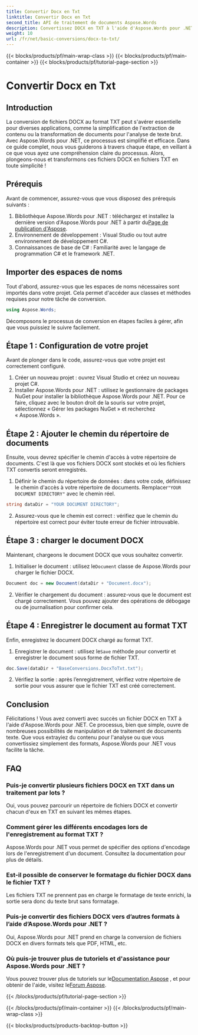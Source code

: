 ```yaml
---
title: Convertir Docx en Txt
linktitle: Convertir Docx en Txt
second_title: API de traitement de documents Aspose.Words
description: Convertissez DOCX en TXT à l'aide d'Aspose.Words pour .NET grâce à notre guide étape par étape. Apprenez à transformer des documents efficacement et sans effort.
weight: 10
url: /fr/net/basic-conversions/docx-to-txt/
---
```


{{< blocks/products/pf/main-wrap-class >}}
{{< blocks/products/pf/main-container >}}
{{< blocks/products/pf/tutorial-page-section >}}

# Convertir Docx en Txt

## Introduction

La conversion de fichiers DOCX au format TXT peut s'avérer essentielle pour diverses applications, comme la simplification de l'extraction de contenu ou la transformation de documents pour l'analyse de texte brut. Avec Aspose.Words pour .NET, ce processus est simplifié et efficace. Dans ce guide complet, nous vous guiderons à travers chaque étape, en veillant à ce que vous ayez une compréhension claire du processus. Alors, plongeons-nous et transformons ces fichiers DOCX en fichiers TXT en toute simplicité !

## Prérequis

Avant de commencer, assurez-vous que vous disposez des prérequis suivants :

1.  Bibliothèque Aspose.Words pour .NET : téléchargez et installez la dernière version d'Aspose.Words pour .NET à partir du[Page de publication d'Aspose](https://releases.aspose.com/words/net/).
2. Environnement de développement : Visual Studio ou tout autre environnement de développement C#.
3. Connaissances de base de C# : Familiarité avec le langage de programmation C# et le framework .NET.

## Importer des espaces de noms

Tout d'abord, assurez-vous que les espaces de noms nécessaires sont importés dans votre projet. Cela permet d'accéder aux classes et méthodes requises pour notre tâche de conversion.

```csharp
using Aspose.Words;
```

Décomposons le processus de conversion en étapes faciles à gérer, afin que vous puissiez le suivre facilement.

## Étape 1 : Configuration de votre projet

Avant de plonger dans le code, assurez-vous que votre projet est correctement configuré.

1. Créer un nouveau projet : ouvrez Visual Studio et créez un nouveau projet C#.
2. Installer Aspose.Words pour .NET : utilisez le gestionnaire de packages NuGet pour installer la bibliothèque Aspose.Words pour .NET. Pour ce faire, cliquez avec le bouton droit de la souris sur votre projet, sélectionnez « Gérer les packages NuGet » et recherchez « Aspose.Words ».

## Étape 2 : Ajouter le chemin du répertoire de documents

Ensuite, vous devrez spécifier le chemin d'accès à votre répertoire de documents. C'est là que vos fichiers DOCX sont stockés et où les fichiers TXT convertis seront enregistrés.

1.  Définir le chemin du répertoire de données : dans votre code, définissez le chemin d'accès à votre répertoire de documents. Remplacer`"YOUR DOCUMENT DIRECTORY"` avec le chemin réel.

```csharp
string dataDir = "YOUR DOCUMENT DIRECTORY";
```

2. Assurez-vous que le chemin est correct : vérifiez que le chemin du répertoire est correct pour éviter toute erreur de fichier introuvable.

## Étape 3 : charger le document DOCX

Maintenant, chargeons le document DOCX que vous souhaitez convertir.

1.  Initialiser le document : utilisez le`Document` classe de Aspose.Words pour charger le fichier DOCX.

```csharp
Document doc = new Document(dataDir + "Document.docx");
```

2. Vérifier le chargement du document : assurez-vous que le document est chargé correctement. Vous pouvez ajouter des opérations de débogage ou de journalisation pour confirmer cela.

## Étape 4 : Enregistrer le document au format TXT

Enfin, enregistrez le document DOCX chargé au format TXT.

1.  Enregistrer le document : utilisez le`Save` méthode pour convertir et enregistrer le document sous forme de fichier TXT.

```csharp
doc.Save(dataDir + "BaseConversions.DocxToTxt.txt");
```

2. Vérifiez la sortie : après l’enregistrement, vérifiez votre répertoire de sortie pour vous assurer que le fichier TXT est créé correctement.

## Conclusion

Félicitations ! Vous avez converti avec succès un fichier DOCX en TXT à l'aide d'Aspose.Words pour .NET. Ce processus, bien que simple, ouvre de nombreuses possibilités de manipulation et de traitement de documents texte. Que vous extrayiez du contenu pour l'analyse ou que vous convertissiez simplement des formats, Aspose.Words pour .NET vous facilite la tâche.

## FAQ

### Puis-je convertir plusieurs fichiers DOCX en TXT dans un traitement par lots ?

Oui, vous pouvez parcourir un répertoire de fichiers DOCX et convertir chacun d'eux en TXT en suivant les mêmes étapes.

### Comment gérer les différents encodages lors de l'enregistrement au format TXT ?

Aspose.Words pour .NET vous permet de spécifier des options d'encodage lors de l'enregistrement d'un document. Consultez la documentation pour plus de détails.

### Est-il possible de conserver le formatage du fichier DOCX dans le fichier TXT ?

Les fichiers TXT ne prennent pas en charge le formatage de texte enrichi, la sortie sera donc du texte brut sans formatage.

### Puis-je convertir des fichiers DOCX vers d’autres formats à l’aide d’Aspose.Words pour .NET ?

Oui, Aspose.Words pour .NET prend en charge la conversion de fichiers DOCX en divers formats tels que PDF, HTML, etc.

### Où puis-je trouver plus de tutoriels et d'assistance pour Aspose.Words pour .NET ?

 Vous pouvez trouver plus de tutoriels sur le[Documentation Aspose](https://reference.aspose.com/words/net/) , et pour obtenir de l'aide, visitez le[Forum Aspose](https://forum.aspose.com/c/words/8).


{{< /blocks/products/pf/tutorial-page-section >}}

{{< /blocks/products/pf/main-container >}}
{{< /blocks/products/pf/main-wrap-class >}}

{{< blocks/products/products-backtop-button >}}
